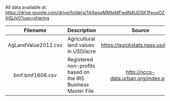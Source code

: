 All data available at: https://drive.google.com/drive/folders/144wsqMMteMFwdNAUDSK1FeoqOZiHQJv0?usp=sharing

|Filename|Description|Source|
|:------:|-----------|:----:|
|AgLandValue2012.csv|Agricultural land values in USD/acre|https://quickstats.nass.usda.gov/|
|bmf.bmf1608.csv|Registered non-profits based on the IRS Business Master File|http://nccs-data.urban.org/index.php|
